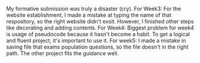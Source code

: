 My formative submission was truly a disaster (cry).
For Week3:
For the website establishment, I made a mistake at typing the name of that respository, so the right website didn't exsit.
However, I finished other steps like decorating and adding contents.
For Week4:
 Biggest problem for week4 is usage of pseudocode because it hasn't become a habit.
 To get a logical and fluent project, it's important to use it.
 For week5:
 I made a mistake in saving file that exams population questions, so the file doesn't in the right path.
 The other project fits the guidance well.